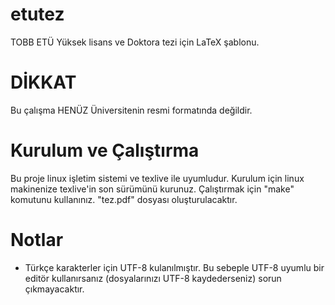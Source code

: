 etutez
======
TOBB ETÜ Yüksek lisans ve Doktora tezi için LaTeX şablonu.

DİKKAT
======
Bu çalışma HENÜZ Üniversitenin resmi formatında değildir.

Kurulum ve Çalıştırma
===
Bu proje linux işletim sistemi ve texlive ile uyumludur.
Kurulum için linux makinenize texlive'in son sürümünü kurunuz.
Çalıştırmak için "make" komutunu kullanınız. "tez.pdf" dosyası oluşturulacaktır.

Notlar
===
* Türkçe karakterler için UTF-8 kulanılmıştır. Bu sebeple UTF-8 uyumlu bir editör kullanırsanız (dosyalarınızı UTF-8 kaydederseniz) sorun çıkmayacaktır.

